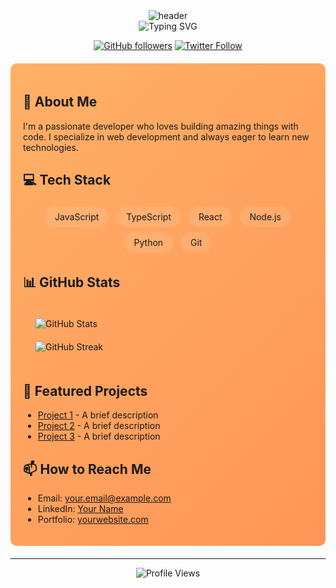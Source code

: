<div align="center">
  <img src="/header-image.png" alt="header" />
</div>

<div align="center">
  <img src="https://readme-typing-svg.herokuapp.com?font=Fira+Code&weight=500&size=28&duration=3000&pause=1000&color=FF914D&center=true&vCenter=true&width=435&lines=Hi+there!+👋;I'm+a+Developer;Welcome+to+my+Profile!" alt="Typing SVG" />
</div>

<div align="center">
  
  [![GitHub followers](https://img.shields.io/github/followers/yourusername?style=social)](https://github.com/yourusername)
  [![Twitter Follow](https://img.shields.io/twitter/follow/yourusername?style=social)](https://twitter.com/yourusername)
  
</div>

<style>
  /* Custom CSS */
  .container {
    background: linear-gradient(135deg, #FFB067 0%, #FF9557 100%);
    padding: 20px;
    border-radius: 10px;
    margin: 20px 0;
  }
  
  .stats {
    display: grid;
    grid-template-columns: repeat(auto-fit, minmax(250px, 1fr));
    gap: 20px;
    padding: 20px;
  }
  
  .skill-badge {
    display: inline-block;
    padding: 8px 16px;
    margin: 4px;
    background: rgba(255, 255, 255, 0.1);
    border-radius: 20px;
    backdrop-filter: blur(5px);
  }
</style>

<div class="container">

## 🚀 About Me

I'm a passionate developer who loves building amazing things with code. I specialize in web development and always eager to learn new technologies.

## 💻 Tech Stack

<div align="center">
  <span class="skill-badge">JavaScript</span>
  <span class="skill-badge">TypeScript</span>
  <span class="skill-badge">React</span>
  <span class="skill-badge">Node.js</span>
  <span class="skill-badge">Python</span>
  <span class="skill-badge">Git</span>
</div>

## 📊 GitHub Stats

<div class="stats">
  <img src="https://github-readme-stats.vercel.app/api?username=yourusername&show_icons=true&theme=radical" alt="GitHub Stats" />
  <img src="https://github-readme-streak-stats.herokuapp.com/?user=yourusername&theme=radical" alt="GitHub Streak" />
</div>

## 🌟 Featured Projects

- [Project 1](https://github.com/yourusername/project1) - A brief description
- [Project 2](https://github.com/yourusername/project2) - A brief description
- [Project 3](https://github.com/yourusername/project3) - A brief description

## 📫 How to Reach Me

- Email: your.email@example.com
- LinkedIn: [Your Name](https://linkedin.com/in/yourusername)
- Portfolio: [yourwebsite.com](https://yourwebsite.com)

</div>

---

<div align="center">
  <img src="https://komarev.com/ghpvc/?username=yourusername&color=ff914d" alt="Profile Views" />
</div>
